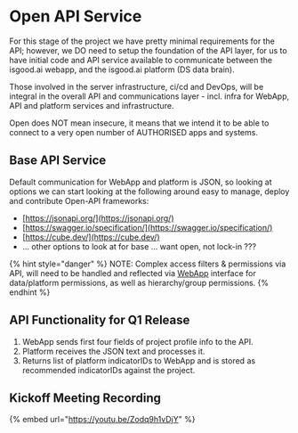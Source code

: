# Open API Service

For this stage of the project we have pretty minimal requirements for the API; however, we DO need to setup the foundation of the API layer, for us to have initial code and API service available to communicate between the isgood.ai webapp, and the isgood.ai platform \(DS data brain\).

Those involved in the server infrastructure, ci/cd and DevOps, will be integral in the overall API and communications layer - incl.  infra for WebApp, API and platform services and infrastructure.

Open does NOT mean insecure, it means that we intend it to be able to connect to a very open number of AUTHORISED apps and systems. 

## Base API Service

Default communication for WebApp and platform is JSON, so looking at options we can start looking at the following around easy to manage, deploy and contribute Open-API frameworks:

* [https://jsonapi.org/](https://jsonapi.org/)
* [https://swagger.io/specification/](https://swagger.io/specification/)
* [https://cube.dev/](https://cube.dev/)
* ... other options to look at for base ... want open, not lock-in ???

{% hint style="danger" %}
NOTE: Complex access filters & permissions via API, will need to be handled and reflected via [WebApp](roles-permissions-acl.md) interface for data/platform permissions, as well as hierarchy/group permissions.
{% endhint %}

## API Functionality for Q1 Release

1. WebApp sends first four fields of project profile info to the API.
2. Platform receives the JSON text and processes it.
3. Returns list of platform indicatorIDs to WebApp and is stored as recommended indicatorIDs against the project.

## Kickoff Meeting Recording

{% embed url="https://youtu.be/Zodq9h1vDjY" %}



